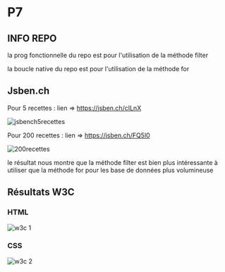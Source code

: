 # P7

## INFO REPO

la prog fonctionnelle du repo est pour l'utilisation de la méthode filter

la boucle native du repo est pour l'utilisation de la méthode for



## Jsben.ch
Pour 5 recettes :
lien => https://jsben.ch/cILnX

![jsbench5recettes](https://user-images.githubusercontent.com/75409769/208422102-86d9cc73-d56c-453d-a9e9-04d6f765fc23.jpg)

Pour 200 recettes :
lien =>  https://jsben.ch/FQ5l0

![200recettes](https://user-images.githubusercontent.com/75409769/208422241-0de53afc-d599-4d4f-a238-bdc31da7adba.jpg)

le résultat nous montre que la méthode filter est bien plus intéressante à utiliser que la méthode for pour les base de données plus volumineuse

## Résultats W3C

### HTML

![w3c 1](https://user-images.githubusercontent.com/75409769/208422348-6fd1379f-e86f-4421-98f8-16ae860c81f2.jpg)


### CSS

![w3c 2](https://user-images.githubusercontent.com/75409769/208422363-1dc7f1a9-5e4f-499e-88d8-ea4e5f7d367e.jpg)

